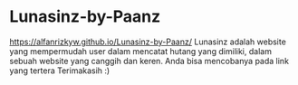 # Lunasinz-by-Paanz
 https://alfanrizkyw.github.io/Lunasinz-by-Paanz/
Lunasinz adalah website yang mempermudah user dalam mencatat hutang yang dimiliki, dalam sebuah website yang canggih dan keren.
Anda bisa mencobanya pada link yang tertera Terimakasih :)
